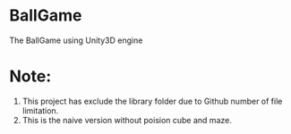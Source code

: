 # BallGame
The BallGame using Unity3D engine


# Note:
1. This project has exclude the library folder due to Github number of file limitation.
2. This is the naive version without poision cube and maze.
